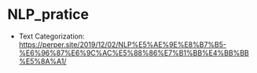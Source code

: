 # NLP_pratice
- Text Categorization: https://perper.site/2019/12/02/NLP%E5%AE%9E%E8%B7%B5-%E6%96%87%E6%9C%AC%E5%88%86%E7%B1%BB%E4%BB%BB%E5%8A%A1/
